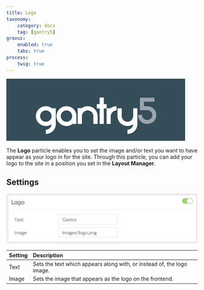 ```yaml
---
title: Logo
taxonomy:
    category: docs
    tag: [gantry5]
gravui:
    enabled: true
    tabs: true
process:
    twig: true
---
```


![Logo](logo.png)

The **Logo** particle enables you to set the image and/or text you want to have appear as your logo in for the site. Through this particle, you can add your logo to the site in a position you set in the **Layout Manager**. 

Settings
-----

![Settings](logo_settings.png)

| Setting |                              Description                               |
| :------ | :--------------------------------------------------------------------- |
| Text    | Sets the text which appears along with, or instead of, the logo image. |
| Image   | Sets the image that appears as the logo on the frontend.               |
